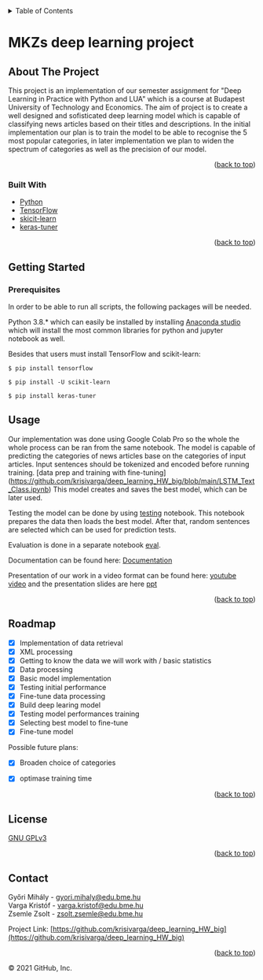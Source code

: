 <div id="top"></div>


<!-- TABLE OF CONTENTS -->

<details>

<summary>Table of Contents</summary>

<ol>

<li>

<a  href="#about-the-project">About The Project</a>

<ul>

<li><a  href="#built-with">Built With</a></li>

</ul>

</li>

<li>

<a  href="#getting-started">Getting Started</a>

<ul>

<li><a  href="#prerequisites">Prerequisites</a></li>



</ul>

</li>

<li><a  href="#usage">Usage</a></li>

<li><a  href="#roadmap">Roadmap</a></li>

<li><a  href="#contributing">Contributing</a></li>

<li><a  href="#license">License</a></li>

<li><a  href="#contact">Contact</a></li>

<li><a  href="#acknowledgments">Acknowledgments</a></li>

</ol>

</details>

# MKZs deep learning project
  
  

<!-- ABOUT THE PROJECT -->

## About The Project

  This project is an implementation of our semester assignment for "Deep Learning in Practice with Python and LUA" which is a course at Budapest University of Technology and Economics. The aim of  project is to create a well designed and sofisticated deep learning model which is capable of classifying news articles based on their titles and descriptions. In the initial implementation our plan is to train the model to be able to recognise the 5 most popular categories, in later implementation we plan to widen the spectrum of categories as well as the precision of our model. 

<p  align="right">(<a  href="#top">back to top</a>)</p>

  
  
  

### Built With
*  [Python](https://www.python.org/)
*  [TensorFlow](https://www.tensorflow.org/)
*  [skicit-learn](https://scikit-learn.org/stable/)
*  [keras-tuner](https://keras.io/keras_tuner/)


  

<p  align="right">(<a  href="#top">back to top</a>)</p>

  
  
  

<!-- GETTING STARTED -->

## Getting Started



  

### Prerequisites

  

In order to be able to run all scripts, the following packages will be needed.

Python 3.8.* which can easily be installed by installing [Anaconda studio](https://www.anaconda.com/products/individual) which will install the most common libraries for python and jupyter notebook as well.

Besides that users must install TensorFlow and scikit-learn:

```
$ pip install tensorflow
```
```
$ pip install -U scikit-learn
```
```
$ pip install keras-tuner
```

<!-- USAGE EXAMPLES -->

## Usage

Our implementation was done using Google Colab Pro so the whole the whole process can be ran from the same notebook. The model is capable of predicting the categories of news articles base on the categories of input articles. Input sentences should be tokenized and encoded before running training. [data prep and training with fine-tuning] (https://github.com/krisivarga/deep_learning_HW_big/blob/main/LSTM_Text_Class.ipynb) This model creates and saves the best model, which can be later used.

Testing the model can be done by using [testing]( https://github.com/krisivarga/deep_learning_HW_big/blob/main/LSTM_Text_Class_tester.ipynb) notebook. This notebook prepares the data then loads the best model. After that, random sentences are selected which can be used for prediction tests.

Evaluation is done in a separate notebook [eval]( https://github.com/krisivarga/deep_learning_HW_big/blob/main/LSTM_Text_Class_eval.ipynb).


Documentation can be found here: [Documentation]( https://github.com/krisivarga/deep_learning_HW_big/blob/main/documentation.docx) 


Presentation of our work in a video format can be found here: [youtube video]( https://www.youtube.com/watch?v=m5kj9FAvt1k) 
and the presentation slides are here [ppt]( https://github.com/krisivarga/deep_learning_HW_big/blob/46b49ffbf78593c4eab388294c2bbcc91a11bd5e/prez.pptx)

  

<p  align="right">(<a  href="#top">back to top</a>)</p>

  
  
  

<!-- ROADMAP -->

## Roadmap

  
-  [x] Implementation of data retrieval
-  [x] XML processing
-  [x] Getting to know the data we will work with / basic statistics
-  [x] Data processing
-  [x] Basic model implementation
-  [x] Testing initial performance
-  [x] Fine-tune data processing
-  [x] Build deep learing model
-  [x] Testing model performances
training
-  [x] Selecting best model to fine-tune
-  [x] Fine-tune model

 Possible future plans:
-  [x] Broaden choice of categories
-  [x] optimase training time
  
        

<p  align="right">(<a  href="#top">back to top</a>)</p>

  

  
  
  

<!-- LICENSE -->

## License
[GNU GPLv3](https://choosealicense.com/licenses/gpl-3.0/)
  



  

<p  align="right">(<a  href="#top">back to top</a>)</p>

  
  
  

<!-- CONTACT -->

## Contact

  

Győri Mihály - gyori.mihaly@edu.bme.hu <br  />
Varga Kristóf - varga.kristof@edu.bme.hu<br  />
Zsemle Zsolt - zsolt.zsemle@edu.bme.hu


  

Project Link: [https://github.com/krisivarga/deep_learning_HW_big](https://github.com/krisivarga/deep_learning_HW_big)

  

<p  align="right">(<a  href="#top">back to top</a>)</p>

 

  
  
  

<!-- MARKDOWN LINKS & IMAGES -->

© 2021 GitHub, Inc.
